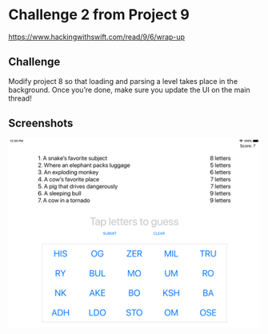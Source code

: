 # Challenge 2 from Project 9

https://www.hackingwithswift.com/read/9/6/wrap-up

## Challenge

Modify project 8 so that loading and parsing a level takes place in the background. Once you’re done, make sure you update the UI on the main thread!

## Screenshots

![screenshot1](screenshots/screen01.png)
